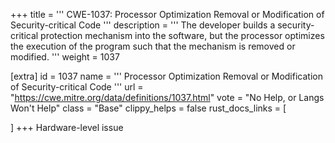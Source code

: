 +++
title = '''
CWE-1037: Processor Optimization Removal or Modification of Security-critical Code
'''
description	= '''
The developer builds a security-critical protection mechanism into the software, but the processor optimizes the execution of the program such that the mechanism is removed or modified.
'''
weight = 1037

[extra]
id = 1037
name = '''
Processor Optimization Removal or Modification of Security-critical Code
'''
url = "https://cwe.mitre.org/data/definitions/1037.html"
vote = "No Help, or Langs Won't Help"
class = "Base"
clippy_helps = false
rust_docs_links = [
	
]
+++
Hardware-level issue